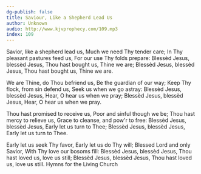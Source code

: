 ```yaml
---
dg-publish: false
title: Saviour, Like a Shepherd Lead Us
author: Unknown
audio: http://www.kjvprophecy.com/109.mp3
index: 109
---
```


Savior, like a shepherd lead us,
Much we need Thy tender care;
In Thy pleasant pastures feed us,
For our use Thy folds prepare:
Blessèd Jesus, blessèd Jesus,
Thou hast bought us, Thine we are;
Blessèd Jesus, blessèd Jesus,
Thou hast bought us, Thine we are.

We are Thine, do Thou befriend us,
Be the guardian of our way;
Keep Thy flock, from sin defend us,
Seek us when we go astray:
Blessèd Jesus, blessèd Jesus,
Hear, O hear us when we pray;
Blessèd Jesus, blessèd Jesus,
Hear, O hear us when we pray.

Thou hast promised to receive us,
Poor and sinful though we be;
Thou hast mercy to relieve us,
Grace to cleanse, and pow'r to free:
Blessèd Jesus, blessèd Jesus,
Early let us turn to Thee;
Blessèd Jesus, blessèd Jesus,
Early let us turn to Thee.

Early let us seek Thy favor,
Early let us do Thy will;
Blessed Lord and only Savior,
With Thy love our bosoms fill:
Blessèd Jesus, blessèd Jesus,
Thou hast loved us, love us still;
Blessèd Jesus, blessèd Jesus,
Thou hast loved us, love us still.
Hymns for the Living Church